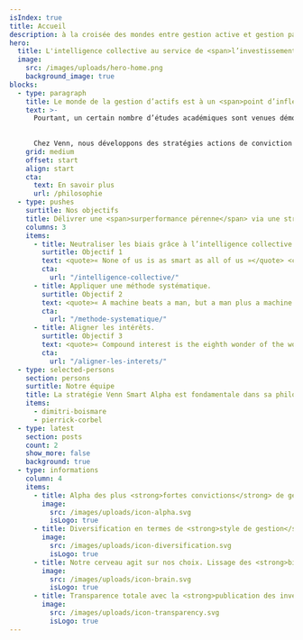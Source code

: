 ```yaml
---
isIndex: true
title: Accueil
description: à la croisée des mondes entre gestion active et gestion passive
hero:
  title: L'intelligence collective au service de <span>l’investissement.</span>
  image:
    src: /images/uploads/hero-home.png
    background_image: true
blocks:
  - type: paragraph
    title: Le monde de la gestion d’actifs est à un <span>point d’inflexion</span>. Difficile aujourd’hui de fermer les yeux sur <span>l’essor de la gestion passive</span>. Certains vont même jusqu'à imaginer la disparition prochaine de la <span>gestion active…</span>
    text: >-
      Pourtant, un certain nombre d’études académiques sont venues démontrer qu’il existait bien un alpha fondamental. Plutôt que d’opposer gestion active et gestion passive, la question se pose alors de savoir comment extraire cet alpha fondamental ? 
      
      
      Chez Venn, nous développons des stratégies actions de conviction construites à partir d’un processus systématique. Pour cela nous exploitons les données publiques de portefeuilles de gérants fondamentaux tels des signaux. Grâce au concept d’intelligence collective, la stratégie Collective Alpha apporte une réponse au dilemme gestion active/gestion passive en se positionnant à la croisée de ces mondes. Unique en Europe, cette approche permet de capitaliser sur le ‘bon sens’ de la gestion active, tout en gommant ses biais intrinsèques. Elle peut être accessible de façon transparente, liquide et à des tarifs plus compétitifs.
    grid: medium
    offset: start
    align: start
    cta:
      text: En savoir plus
      url: /philosophie
  - type: pushes
    surtitle: Nos objectifs
    title: Délivrer une <span>surperformance pérenne</span> via une stratégie fondamentale dans sa philosophie et disciplinée dans <span>sa mécanique.</span>
    columns: 3
    items:
      - title: Neutraliser les biais grâce à l’intelligence collective.
        surtitle: Objectif 1
        text: <quote>« None of us is as smart as all of us »</quote> <cite>Kenneth H. Blanchard</cite>
        cta:
          url: "/intelligence-collective/"
      - title: Appliquer une méthode systématique.
        surtitle: Objectif 2
        text: <quote>« A machine beats a man, but a man plus a machine beats a machine »</quote> <cite>Gary Kasparov</cite>
        cta:
          url: "/methode-systematique/"
      - title: Aligner les intérêts.
        surtitle: Objectif 3
        text: <quote>« Compound interest is the eighth wonder of the world. He who understands it, earns it; he who doesn't, pays it »</quote> <cite>Albert Einstein</cite>
        cta:
          url: "/aligner-les-interets/"
  - type: selected-persons
    section: persons
    surtitle: Notre équipe
    title: La stratégie Venn Smart Alpha est fondamentale dans sa philosophie mais quantitative dans sa mise en œuvre.
    items:
      - dimitri-boismare
      - pierrick-corbel
  - type: latest
    section: posts
    count: 2
    show_more: false
    background: true
  - type: informations
    column: 4
    items:
      - title: Alpha des plus <strong>fortes convictions</strong> de gérants fondamentaux
        image:
          src: /images/uploads/icon-alpha.svg
          isLogo: true
      - title: Diversification en termes de <strong>style de gestion</strong>
        image:
          src: /images/uploads/icon-diversification.svg
          isLogo: true
      - title: Notre cerveau agit sur nos choix. Lissage des <strong>biais cognitifs</strong>
        image:
          src: /images/uploads/icon-brain.svg
          isLogo: true
      - title: Transparence totale avec la <strong>publication des inventaires complets</strong>
        image:
          src: /images/uploads/icon-transparency.svg
          isLogo: true
---
```

